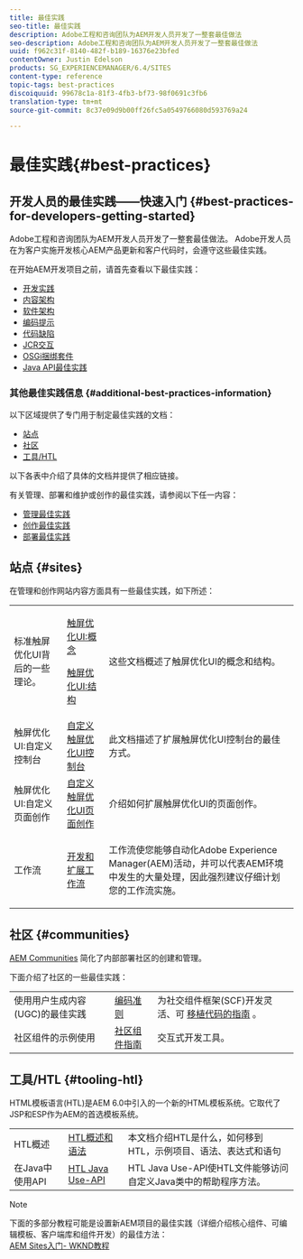 ```yaml
---
title: 最佳实践
seo-title: 最佳实践
description: Adobe工程和咨询团队为AEM开发人员开发了一整套最佳做法
seo-description: Adobe工程和咨询团队为AEM开发人员开发了一整套最佳做法
uuid: f962c31f-8140-482f-b189-16376e23bfed
contentOwner: Justin Edelson
products: SG_EXPERIENCEMANAGER/6.4/SITES
content-type: reference
topic-tags: best-practices
discoiquuid: 99678c1a-81f3-4fb3-bf73-98f0691c3fb6
translation-type: tm+mt
source-git-commit: 8c37e09d9b00ff26fc5a0549766080d593769a24

---
```



# 最佳实践{#best-practices}

## 开发人员的最佳实践——快速入门 {#best-practices-for-developers-getting-started}

Adobe工程和咨询团队为AEM开发人员开发了一整套最佳做法。 Adobe开发人员在为客户实施开发核心AEM产品更新和客户代码时，会遵守这些最佳实践。

在开始AEM开发项目之前，请首先查看以下最佳实践：

* [开发实践](/help/sites-developing/development-practices.md)
* [内容架构](/help/sites-developing/content-architecture.md)
* [软件架构](/help/sites-developing/software-architecture.md)
* [编码提示](/help/sites-developing/coding-tips.md)
* [代码缺陷](/help/sites-developing/code-pitfalls.md)
* [JCR交互](/help/sites-developing/jcr-integration.md)
* [OSGi捆绑套件](/help/sites-developing/osgi-bundles.md)
* [Java API最佳实践](https://docs.adobe.com/content/help/en/experience-manager-learn/foundation/development/understand-java-api-best-practices.html)

### 其他最佳实践信息 {#additional-best-practices-information}

以下区域提供了专门用于制定最佳实践的文档：

* [站点](#sites)
* [社区](/help/sites-developing/best-practices.md#communities)
* [工具/HTL](/help/sites-developing/best-practices.md#tooling-htl)

以下各表中介绍了具体的文档并提供了相应链接。

有关管理、部署和维护或创作的最佳实践，请参阅以下任一内容：

* [管理最佳实践](/help/sites-administering/administer-best-practices.md)
* [创作最佳实践](/help/sites-authoring/best-practices.md)
* [部署最佳实践](/help/sites-deploying/best-practices.md)

## 站点 {#sites}

在管理和创作网站内容方面具有一些最佳实践，如下所述：

<table> 
 <tbody>
  <tr>
   <td>标准触屏优化UI背后的一些理论。</td> 
   <td><p><a href="/help/sites-developing/touch-ui-concepts.md">触屏优化UI:概念</a></p> <p><a href="/help/sites-developing/touch-ui-structure.md">触屏优化UI:结构</a></p> </td> 
   <td>这些文档概述了触屏优化UI的概念和结构。</td> 
  </tr>
  <tr>
   <td>触屏优化UI:自定义控制台 </td> 
   <td><a href="/help/sites-developing/customizing-consoles-touch.md">自定义触屏优化UI控制台</a></td> 
   <td>此文档描述了扩展触屏优化UI控制台的最佳方式。</td> 
  </tr>
  <tr>
   <td>触屏优化UI:自定义页面创作</td> 
   <td><a href="/help/sites-developing/customizing-page-authoring-touch.md">自定义触屏优化UI页面创作</a></td> 
   <td>介绍如何扩展触屏优化UI的页面创作。</td> 
  </tr>
  <tr>
   <td>工作流</td> 
   <td><a href="/help/sites-developing/workflows-best-practices.md">开发和扩展工作流</a></td> 
   <td><p>工作流使您能够自动化Adobe Experience Manager(AEM)活动，并可以代表AEM环境中发生的大量处理，因此强烈建议仔细计划您的工作流实施。</p> </td> 
  </tr>
 </tbody>
</table>

## 社区 {#communities}

[AEM Communities](/help/communities/overview.md) 简化了内部部署社区的创建和管理。

下面介绍了社区的一些最佳实践：

|  |  |  |
|---|---|---|
| 使用用户生成内容(UGC)的最佳实践 | [编码准则](/help/communities/code-guide.md) | 为社交组件框架(SCF)开发灵活、可 [移植代码的指南](/help/communities/scf.md) 。 |
| 社区组件的示例使用 | [社区组件指南](/help/communities/components-guide.md) | 交互式开发工具。 |

## 工具/HTL {#tooling-htl}

HTML模板语言(HTL)是AEM 6.0中引入的一个新的HTML模板系统。它取代了JSP和ESP作为AEM的首选模板系统。

|  |  |  |
|---|---|---|
| HTL概述 | [HTL概述和语法](https://helpx.adobe.com/experience-manager/htl/user-guide.html) | 本文档介绍HTL是什么，如何移到HTL，示例项目、语法、表达式和语句 |
| 在Java中使用API | [HTL Java Use-API](https://helpx.adobe.com/experience-manager/htl/using/use-api.html) | HTL Java Use-API使HTL文件能够访问自定义Java类中的帮助程序方法。 |

>[!NOTE]
>
>下面的多部分教程可能是设置新AEM项目的最佳实践（详细介绍核心组件、可编辑模板、客户端库和组件开发）的最佳方法：\
>[AEM Sites入门- WKND教程](https://helpx.adobe.com/experience-manager/kt/sites/using/getting-started-wknd-tutorial-develop.html)

